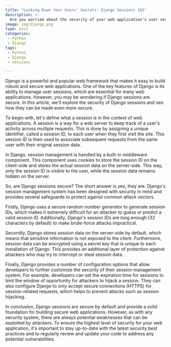 ```yaml
---
title: "Locking Down Your Users' Secrets: Django Sessions 101"
description: >-
  Are you worried about the security of your web application's user sessions? Look no further than Django! In this article, we explore the secure foundation that Django provides for session management. Read on to discover how Django keeps your users' data safe and your mind at ease.
image: img/django.png
type: post
categories:
 - Python
 - Django
tags:
 - Python
 - Django
 - sessions

---
```


Django is a powerful and popular web framework that makes it easy to build robust and secure web applications. One of the key features of Django is its ability to manage user sessions, which are essential for many web applications. However, you may be wondering if Django sessions are secure. In this article, we'll explore the security of Django sessions and see how they can be made even more secure.

To begin with, let's define what a session is in the context of web applications. A session is a way for a web server to keep track of a user's activity across multiple requests. This is done by assigning a unique identifier, called a session ID, to each user when they first visit the site. This session ID is then used to associate subsequent requests from the same user with their original session data.

In Django, session management is handled by a built-in middleware component. This component uses cookies to store the session ID on the client-side and stores the actual session data on the server-side. This way, only the session ID is visible to the user, while the session data remains hidden on the server.

So, are Django sessions secure? The short answer is yes, they are. Django's session management system has been designed with security in mind and provides several safeguards to protect against common attack vectors.

Firstly, Django uses a secure random number generator to generate session IDs, which makes it extremely difficult for an attacker to guess or predict a valid session ID. Additionally, Django's session IDs are long enough (32 characters by default) to make brute-force attacks impractical.

Secondly, Django stores session data on the server-side by default, which means that sensitive information is not exposed to the client. Furthermore, session data can be encrypted using a secret key that is unique to each installation of Django. This provides an additional layer of protection against attackers who may try to intercept or steal session data.

Finally, Django provides a number of configuration options that allow developers to further customize the security of their session management system. For example, developers can set the expiration time for sessions to limit the window of opportunity for attackers to hijack a session. They can also configure Django to only accept secure connections (HTTPS) for session-related requests, which helps to prevent attacks such as session hijacking.

In conclusion, Django sessions are secure by default and provide a solid foundation for building secure web applications. However, as with any security system, there are always potential weaknesses that can be exploited by attackers. To ensure the highest level of security for your web application, it's important to stay up-to-date with the latest security best practices and to regularly review and update your code to address any potential vulnerabilities.
